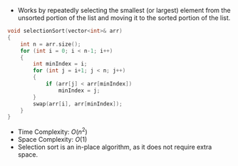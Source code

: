 - Works by repeatedly selecting the smallest (or largest) element from the unsorted portion of the list and moving it to the sorted portion of the list.
```cpp
void selectionSort(vector<int>& arr)
{
	int n = arr.size();
	for (int i = 0; i < n-1; i++)
	{
		int minIndex = i;
		for (int j = i+1; j < n; j++)
		{
			if (arr[j] < arr[minIndex])
				minIndex = j;
		}
		swap(arr[i], arr[minIndex]);
	}
}
```
- Time Complexity: $O(n^2)$
- Space Complexity: $O(1)$
- Selection sort is an in-place algorithm, as it does not require extra space.